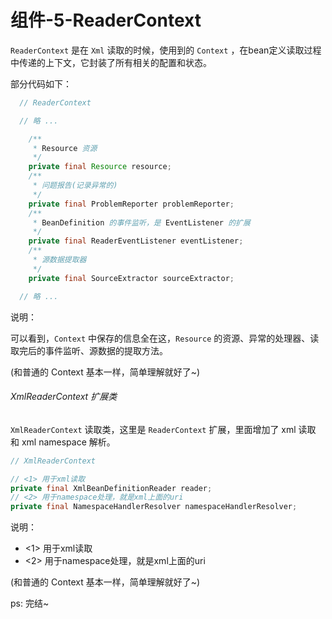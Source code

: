 # 组件-5-ReaderContext

`ReaderContext` 是在 `Xml` 读取的时候，使用到的 `Context` ，在bean定义读取过程中传递的上下文，它封装了所有相关的配置和状态。

部分代码如下：

```java
  // ReaderContext

  // 略 ...

	/**
	 * Resource 资源
	 */
	private final Resource resource;
	/**
	 * 问题报告(记录异常的)
	 */
	private final ProblemReporter problemReporter;
	/**
	 * BeanDefinition 的事件监听，是 EventListener 的扩展
	 */
	private final ReaderEventListener eventListener;
	/**
	 * 源数据提取器
	 */
	private final SourceExtractor sourceExtractor;

  // 略 ...
```

说明：

可以看到，`Context` 中保存的信息全在这，`Resource` 的资源、异常的处理器、读取完后的事件监听、源数据的提取方法。

(和普通的 Context 基本一样，简单理解就好了~)



###### XmlReaderContext 扩展类

`XmlReaderContext` 读取类，这里是 `ReaderContext` 扩展，里面增加了 xml 读取 和 xml namespace 解析。

```java
// XmlReaderContext

// <1> 用于xml读取
private final XmlBeanDefinitionReader reader;
// <2> 用于namespace处理，就是xml上面的uri
private final NamespaceHandlerResolver namespaceHandlerResolver;
```

说明：

- <1> 用于xml读取
- <2> 用于namespace处理，就是xml上面的uri

(和普通的 Context 基本一样，简单理解就好了~)





ps: 完结~